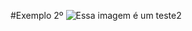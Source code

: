 #Exemplo 2º
![Essa imagem é um teste2](https://cdn-jghdn.nitrocdn.com/WaAKrPwVavvRtmiuchNkiowpZvENVGmM/assets/images/optimized/rev-24bebe1/www.homehost.com.br/blog/wp-content/uploads/2023/07/Flask-Python-1024x512.png)